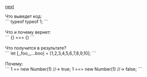 <a href="02.md">next</a>

<div>
Что выведет код:

<br/>
```
typeof typeof 1;
```
</div>

<br/>

<div>
Что и почему вернет:

<br/>
```
{} === {}
```
</div>

<br/>

<div>
Что получится в результате?

<br/>
```
let [,,foo,,,...boo] = [1,2,3,4,5,6,7,8,9,10];
```
</div>

<br/>

<div>
Почему:

<br/>
```
1 == new Number(1) //-> true;
1 === new Number(1) //-> false;
```
</div>